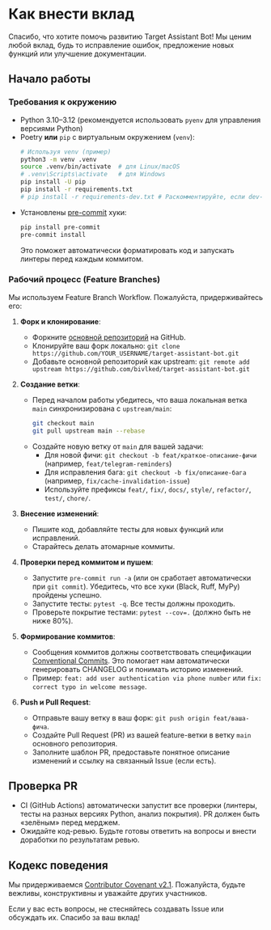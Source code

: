 # Как внести вклад

Спасибо, что хотите помочь развитию Target Assistant Bot! Мы ценим любой вклад, будь то исправление ошибок, предложение новых функций или улучшение документации.

## Начало работы

### Требования к окружению
- Python 3.10–3.12 (рекомендуется использовать `pyenv` для управления версиями Python)
- Poetry **или** `pip` с виртуальным окружением (`venv`):
  ```bash
  # Используя venv (пример)
  python3 -m venv .venv
  source .venv/bin/activate  # для Linux/macOS
  # .venv\Scripts\activate   # для Windows
  pip install -U pip
  pip install -r requirements.txt
  # pip install -r requirements-dev.txt # Раскомментируйте, если dev-зависимости вынесены
  ```
- Установлены [pre-commit](https://pre-commit.com/) хуки:
  ```bash
  pip install pre-commit
  pre-commit install
  ```
  Это поможет автоматически форматировать код и запускать линтеры перед каждым коммитом.

### Рабочий процесс (Feature Branches)
Мы используем Feature Branch Workflow. Пожалуйста, придерживайтесь его:

1.  **Форк и клонирование**:
    *   Форкните [основной репозиторий](https://github.com/bivlked/target-assistant-bot) на GitHub.
    *   Клонируйте ваш форк локально: `git clone https://github.com/YOUR_USERNAME/target-assistant-bot.git`
    *   Добавьте основной репозиторий как upstream: `git remote add upstream https://github.com/bivlked/target-assistant-bot.git`

2.  **Создание ветки**:
    *   Перед началом работы убедитесь, что ваша локальная ветка `main` синхронизирована с `upstream/main`:
        ```bash
        git checkout main
        git pull upstream main --rebase
        ```
    *   Создайте новую ветку от `main` для вашей задачи:
        *   Для новой фичи: `git checkout -b feat/краткое-описание-фичи` (например, `feat/telegram-reminders`)
        *   Для исправления бага: `git checkout -b fix/описание-бага` (например, `fix/cache-invalidation-issue`)
        *   Используйте префиксы `feat/`, `fix/`, `docs/`, `style/`, `refactor/`, `test/`, `chore/`.

3.  **Внесение изменений**:
    *   Пишите код, добавляйте тесты для новых функций или исправлений.
    *   Старайтесь делать атомарные коммиты.

4.  **Проверки перед коммитом и пушем**:
    *   Запустите `pre-commit run -a` (или он сработает автоматически при `git commit`). Убедитесь, что все хуки (Black, Ruff, MyPy) пройдены успешно.
    *   Запустите тесты: `pytest -q`. Все тесты должны проходить.
    *   Проверьте покрытие тестами: `pytest --cov=.` (должно быть не ниже 80%).

5.  **Формирование коммитов**:
    *   Сообщения коммитов должны соответствовать спецификации [Conventional Commits](https://www.conventionalcommits.org/ru/v1.0.0/). Это помогает нам автоматически генерировать CHANGELOG и понимать историю изменений.
    *   Пример: `feat: add user authentication via phone number` или `fix: correct typo in welcome message`.

6.  **Push и Pull Request**:
    *   Отправьте вашу ветку в ваш форк: `git push origin feat/ваша-фича`.
    *   Создайте Pull Request (PR) из вашей feature-ветки в ветку `main` основного репозитория.
    *   Заполните шаблон PR, предоставьте понятное описание изменений и ссылку на связанный Issue (если есть).

## Проверка PR
*   CI (GitHub Actions) автоматически запустит все проверки (линтеры, тесты на разных версиях Python, анализ покрытия). PR должен быть «зелёным» перед мерджем.
*   Ожидайте код-ревью. Будьте готовы ответить на вопросы и внести доработки по результатам ревью.

## Кодекс поведения
Мы придерживаемся [Contributor Covenant v2.1](https://www.contributor-covenant.org/version/2/1/code_of_conduct/). Пожалуйста, будьте вежливы, конструктивны и уважайте других участников.

Если у вас есть вопросы, не стесняйтесь создавать Issue или обсуждать их. Спасибо за ваш вклад! 